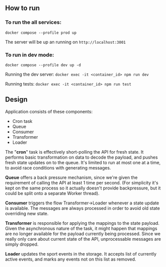 ## How to run

### To run the all services:

`docker compose --profile prod up`

The server will be up an running on `http://localhost:3001`

### To run in dev mode:

`docker compose --profile dev up -d`

Running the dev server:
`docker exec -it <container_id> npm run dev`

Running tests:
`docker exec -it <container_id> npm run test`

## Design

Application consists of these components:

- Cron task
- Queue
- Consumer
- Transformer
- Loader

The "**cron**" task is effectively short-polling the API for fresh state.
It performs basic transformation on data to decode the payload, and pushes fresh state updates on to the queue.
It's limited to run at most one at a time, to avoid race conditions with generating messages.

**Queue** offers a back pressure mechanism, since we're given the requirement of calling the API at least 1 time per second.
(For simplicity it's kept on the same process so it actually doesn't provide backpressure, but it could be split onto a separate Worker thread).

**Consumer** triggers the flow Transformer->Loader whenever a state update is available.
The messages are always processed in order to avoid old state overriding new state.

**Transformer** is responsible for applying the mappings to the state payload. Given the asynchronous nature of the task,
it might happen that mappings are no longer available for the payload currently being processed.
Since we really only care about current state of the API, unprocessable messages are simply dropped.

**Loader** updates the sport events in the storage.
It accepts list of currently active events, and marks any events not on this list as removed.
